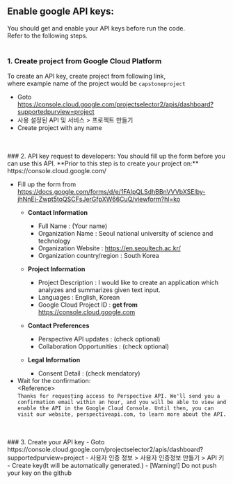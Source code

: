 ## Enable google API keys:
You should get and enable your API keys before run the code.  
Refer to the following steps.
<br>
<br>
### 1. Create project from Google Cloud Platform  
To create an API key, create project from following link,  
where example name of the project would be `capstoneproject`
- Goto  
https://console.cloud.google.com/projectselector2/apis/dashboard?supportedpurview=project
- 사용 설정된 API 및 서비스 > 프로젝트 만들기
- Create project with any name
<br>
<br>
### 2. API key request to developers:  
You should fill up the form before you can use this API.  
**Prior to this step is to create your project on:**  
https://console.cloud.google.com/

- Fill up the form from  
https://docs.google.com/forms/d/e/1FAIpQLSdhBBnVVVbXSElby-jhNnEj-Zwpt5toQSCFsJerGfpXW66CuQ/viewform?hl=ko  
    - __Contact Information__
        - Full Name : (Your name)
        - Organization Name : Seoul national university of science and technology
        - Organization Website : https://en.seoultech.ac.kr/
        - Organization country/region : South Korea  

    - __Project Information__  
        - Project Description : I would like to create an application which analyzes and summarizes given text input.
        - Languages : English, Korean
        - Google Cloud Project ID : **get from** https://console.cloud.google.com

    - __Contact Preferences__
        - Perspective API updates : (check optional)
        - Collaboration Opportunities : (check optional)
    
    - __Legal Information__
        - Consent Detail : (check mendatory)
- Wait for the confirmation:  
\<Reference>  
```Thanks for requesting access to Perspective API. We'll send you a confirmation email within an hour, and you will be able to view and enable the API in the Google Cloud Console. Until then, you can visit our website, perspectiveapi.com, to learn more about the API.```
<br>
<br>
### 3. Create your API key
- Goto  
https://console.cloud.google.com/projectselector2/apis/dashboard?supportedpurview=project
- 사용자 인증 정보 > 사용자 인증정보 만들기 > API 키
- Create key(It will be automatically generated.)
- [Warning!] Do not push your key on the github